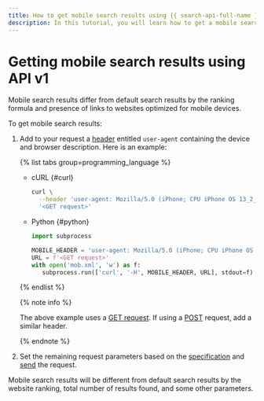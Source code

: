 ```yaml
---
title: How to get mobile search results using {{ search-api-full-name }}'s API v1
description: In this tutorial, you will learn how to get a mobile search results file using {{ search-api-name }}'s API v1.
---
```


# Getting mobile search results using API v1

Mobile search results differ from default search results by the ranking formula and presence of links to websites optimized for mobile devices.

To get mobile search results:

1. Add to your request a [header](https://en.wikipedia.org/wiki/User-Agent_header) entitled `user-agent` containing the device and browser description. Here is an example:

    {% list tabs group=programming_language %}

    - cURL {#curl}

      ```bash
      curl \
        --header 'user-agent: Mozilla/5.0 (iPhone; CPU iPhone OS 13_2_3 like Mac OS X) AppleWebKit/605.1.15 (KHTML, like Gecko) Version/13.0.3 Mobile/15E148 Safari/604.1' \
        '<GET request>'
      ```

    - Python {#python}

      ```python
      import subprocess

      MOBILE_HEADER = 'user-agent: Mozilla/5.0 (iPhone; CPU iPhone OS 13_2_3 like Mac OS X) AppleWebKit/605.1.15 (KHTML, like Gecko) Version/13.0.3 Mobile/15E148 Safari/604.1'
      URL = f'<GET request>'
      with open('mob.xml', 'w') as f:
         subprocess.run(['curl', '-H', MOBILE_HEADER, URL], stdout=f)
      ```

    {% endlist %}

    {% note info %}

    The above example uses a [GET request](../concepts/get-request.md). If using a [POST](../concepts/post-request.md) request, add a similar header.

    {% endnote %}

1. Set the remaining request parameters based on the [specification](../concepts/get-request.md#get-request-format) and [send](./searching.md#form-request) the request.

Mobile search results will be different from default search results by the website ranking, total number of results found, and some other parameters.